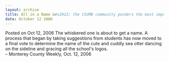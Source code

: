 ```yaml
---
layout: archive
title: All in a Name &#x2013; the CSUMB community ponders the most important moniker on campus
date: October 12 2006
---
```





<span class="date">Posted on Oct 12, 2006    </span>
The whiskered one is about to get a name. A process that began by
taking suggestions from students has now moved to a final vote to
determine the name of the cute and cuddly sea otter dancing on the
sideline and gracing all the school&apos;s logos.<br>
&#x2013; Monterey County Weekly, Oct. 12, 2006<br/></br>




